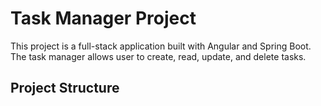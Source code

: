 # Task Manager Project
This project is a full-stack application built with Angular and Spring Boot. The task manager allows user to create, read, update, and delete tasks.

## Project Structure 
```
```
